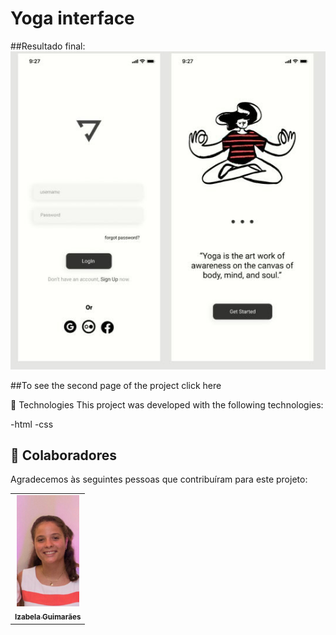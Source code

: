 # Yoga interface 

##Resultado final:
<img src="./result.jpeg" alt="Application result ">

##To see the second page of the project <a>click here</a>

🚀 Technologies
This project was developed with the following technologies:

-html
-css


## 🤝 Colaboradores

Agradecemos às seguintes pessoas que contribuíram para este projeto:

<table>
  <tr>
    <td align="center">
      <a href="#">
        <img  width="100em" src="./izabela guimaraes..jpeg"/><br>
        <sub>
          <b>Izabela Guimarães</b>
        </sub>
      </a>
    </td>
  
</table>


 
